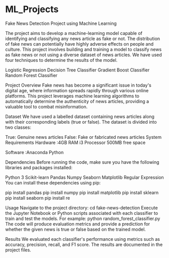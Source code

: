 # ML_Projects
Fake News Detection Project using Machine Learning

The project aims to develop a machine-learning model capable of identifying and classifying any news article as fake or not. The distribution of fake news can potentially have highly adverse effects on people and culture. This project involves building and training a model to classify news as fake news or not using a diverse dataset of news articles. We have used four techniques to determine the results of the model.

Logistic Regression
Decision Tree Classifier
Gradient Boost Classifier
Random Forest Classifier

Project Overview
Fake news has become a significant issue in today's digital age, where information spreads rapidly through various online platforms. This project leverages machine learning algorithms to automatically determine the authenticity of news articles, providing a valuable tool to combat misinformation.

Dataset
We have used a labelled dataset containing news articles along with their corresponding labels (true or false). The dataset is divided into two classes:

True: Genuine news articles
False: Fake or fabricated news articles
System Requirements
Hardware :4GB RAM
i3 Processor
500MB free space

Software :Anaconda Python

Dependencies
Before running the code, make sure you have the following libraries and packages installed:

Python 3
Scikit-learn
Pandas
Numpy
Seaborn
Matplotlib
Regular Expression
You can install these dependencies using pip:

pip install pandas
pip install numpy
pip install matplotlib
pip install sklearn
pip install seaborn 
pip install re 

Usage
Navigate to the project directory:
cd fake-news-detection
Execute the Jupyter Notebook or Python scripts associated with each classifier to train and test the models. For example:
python random_forest_classifier.py
The code will produce evaluation metrics and provide a prediction for whether the given news is true or false based on the trained model.

Results
We evaluated each classifier's performance using metrics such as accuracy, precision, recall, and F1 score. The results are documented in the project files.
